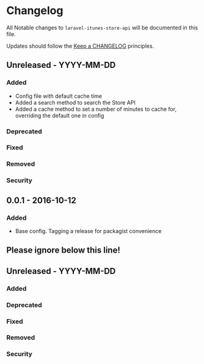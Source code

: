 # Changelog

All Notable changes to `laravel-itunes-store-api` will be documented in this file.

Updates should follow the [Keep a CHANGELOG](http://keepachangelog.com/) principles.

## Unreleased - YYYY-MM-DD
### Added
- Config file with default cache time
- Added a search method to search the Store API
- Added a cache method to set a number of minutes to cache for, overriding the default one in config

### Deprecated
### Fixed
### Removed
### Security

## 0.0.1 - 2016-10-12

### Added
- Base config. Tagging a release for packagist convenience

## Please ignore below this line!
## Unreleased - YYYY-MM-DD
### Added
### Deprecated
### Fixed
### Removed
### Security
